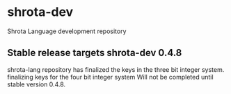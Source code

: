 # shrota-dev
Shrota Language development repository
## Stable release targets shrota-dev 0.4.8
shrota-lang repository has finalized the keys in
the three bit integer system.
finalizing keys for the four bit integer system
Will not be completed until stable version 0.4.8.
